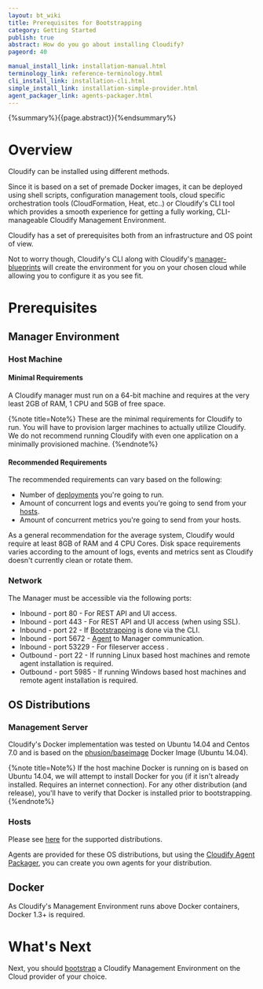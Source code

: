 ```yaml
---
layout: bt_wiki
title: Prerequisites for Bootstrapping
category: Getting Started
publish: true
abstract: How do you go about installing Cloudify?
pageord: 40

manual_install_link: installation-manual.html
terminology_link: reference-terminology.html
cli_install_link: installation-cli.html
simple_install_link: installation-simple-provider.html
agent_packager_link: agents-packager.html
---
```

{%summary%}{{page.abstract}}{%endsummary%}

# Overview

Cloudify can be installed using different methods.

Since it is based on a set of premade Docker images, it can be deployed using shell scripts, configuration management tools, cloud specific orchestration tools (CloudFormation, Heat, etc..) or Cloudify's CLI tool which provides a smooth experience for getting a fully working, CLI-manageable Cloudify Management Environment.

Cloudify has a set of prerequisites both from an infrastructure and OS point of view.

Not to worry though, Cloudify's CLI along with Cloudify's [manager-blueprints](https://github.com/cloudify-cosmo/cloudify-manager-blueprints) will create the environment for you on your chosen cloud while allowing you to configure it as you see fit.


# Prerequisites

## Manager Environment

### Host Machine

#### Minimal Requirements
A Cloudify manager must run on a 64-bit machine and requires at the very least 2GB of RAM, 1 CPU and 5GB of free space.

{%note title=Note%}
These are the minimal requirements for Cloudify to run. You will have to provision larger machines to actually utilize Cloudify.
We do not recommend running Cloudify with even one application on a minimally provisioned machine.
{%endnote%}

#### Recommended Requirements
The recommended requirements can vary based on the following:

* Number of [deployments]({{page.terminology_link}}#deployment) you're going to run.
* Amount of concurrent logs and events you're going to send from your [hosts]({{page.terminology_link}}#host).
* Amount of concurrent metrics you're going to send from your hosts.

As a general recommendation for the average system, Cloudify would require at least 8GB of RAM and 4 CPU Cores. Disk space requirements varies according to the amount of logs, events and metrics sent as Cloudify doesn't currently clean or rotate them.

### Network
The Manager must be accessible via the following ports:

* Inbound - port 80 - For REST API and UI access.
* Inbound - port 443 - For REST API and UI access (when using SSL).
* Inbound - port 22 - If [Bootstrapping]({{page.terminology_link}}#bootstrapping) is done via the CLI.
* Inbound - port 5672 - [Agent]({{page.terminology_link}}#agent) to Manager communication.
* Inbound - port 53229 - For fileserver access .
* Outbound - port 22 - If running Linux based host machines and remote agent installation is required.
* Outbound - port 5985 - If running Windows based host machines and remote agent installation is required.

## OS Distributions

### Management Server

Cloudify's Docker implementation was tested on Ubuntu 14.04 and Centos 7.0 and is based on the [phusion/baseimage](https://github.com/phusion/baseimage-docker) Docker Image (Ubuntu 14.04).

{%note title=Note%}
If the host machine Docker is running on is based on Ubuntu 14.04, we will attempt to install Docker for you (if it isn't already installed. Requires an internet connection). For any other distribution (and release), you'll have to verify that Docker is installed prior to bootstrapping.
{%endnote%}

### Hosts
Please see [here](agents-general.html#provided-agent-packages) for the supported distributions.

Agents are provided for these OS distributions, but using the [Cloudify Agent Packager]({{page.agent_packager_link}}), you can create you own agents for your distribution.

## Docker
As Cloudify's Management Environment runs above Docker containers, Docker 1.3+ is required.


# What's Next

Next, you should [bootstrap](getting-started-bootstrapping.html) a Cloudify Management Environment on the Cloud provider of your choice.
